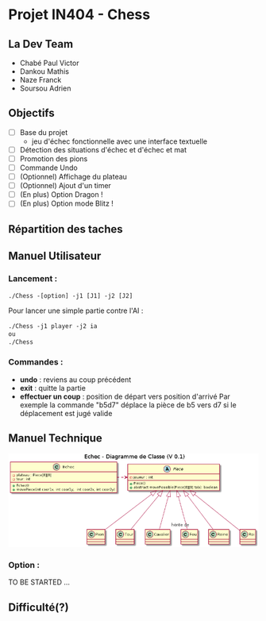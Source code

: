 # Projet IN404 - Chess

## La Dev Team
- Chabé Paul Victor 
- Dankou Mathis
- Naze Franck
- Soursou Adrien
## Objectifs
- [ ] Base du projet
	- jeu d'échec fonctionnelle avec une interface textuelle 
- [ ] Détection des situations d'échec et d'échec et mat
- [ ] Promotion des pions
- [ ] Commande Undo
- [ ] (Optionnel) Affichage du plateau
- [ ] (Optionnel) Ajout d'un timer
- [ ] (En plus) Option Dragon !
- [ ] (En plus) Option mode Blitz !
## Répartition des taches

## Manuel Utilisateur
### Lancement :
```shell
./Chess -[option] -j1 [J1] -j2 [J2]
```
Pour lancer une simple partie contre l'AI :
```shell
./Chess -j1 player -j2 ia
ou
./Chess 
```
### Commandes :
- **undo** : reviens au coup précédent
- **exit** :  quitte la partie
- **effectuer un coup** : position de départ vers position d'arrivé
	Par exemple la commande "b5d7" déplace la pièce de b5 vers d7 si le déplacement est jugé valide 

## Manuel Technique
![diagramme de classe](Classes.png)
### Option :
TO BE STARTED ...
## Difficulté(?)
